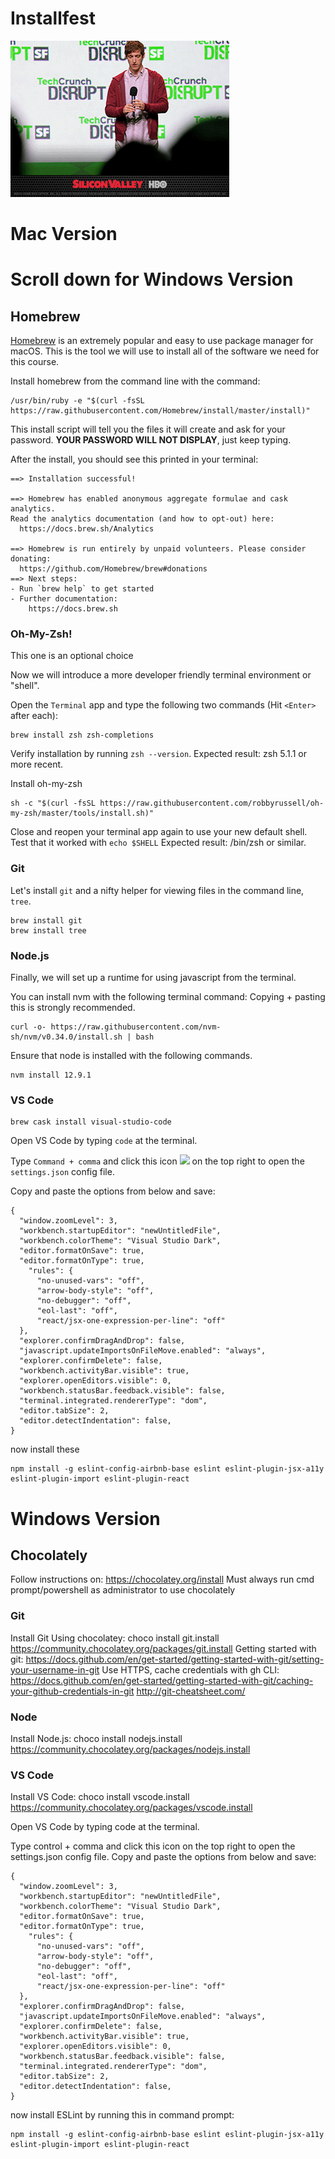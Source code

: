 # Installfest
![](siliconValley.gif)

# Mac Version
# Scroll down for Windows Version
## Homebrew

[Homebrew](https://brew.sh/) is an extremely popular and easy to use package manager for macOS. This is the tool we will use to install all of the software we need for this course.

Install homebrew from the command line with the command:

```shell
/usr/bin/ruby -e "$(curl -fsSL https://raw.githubusercontent.com/Homebrew/install/master/install)"
```

This install script will tell you the files it will create and ask for your password. **YOUR PASSWORD WILL NOT DISPLAY**, just keep typing.

After the install, you should see this printed in your terminal:

```shell
==> Installation successful!

==> Homebrew has enabled anonymous aggregate formulae and cask analytics.
Read the analytics documentation (and how to opt-out) here:
  https://docs.brew.sh/Analytics

==> Homebrew is run entirely by unpaid volunteers. Please consider donating:
  https://github.com/Homebrew/brew#donations
==> Next steps:
- Run `brew help` to get started
- Further documentation: 
    https://docs.brew.sh
```



### Oh-My-Zsh!

This one is an optional choice

Now we will introduce a more developer friendly terminal environment or "shell".

Open the `Terminal` app and type the following two commands (Hit `<Enter>` after each):
```
brew install zsh zsh-completions
```

Verify installation by running `zsh --version`. Expected result: zsh 5.1.1 or more recent.

Install oh-my-zsh 
```
sh -c "$(curl -fsSL https://raw.githubusercontent.com/robbyrussell/oh-my-zsh/master/tools/install.sh)"
```

Close and reopen your terminal app again to use your new default shell.
Test that it worked with 
```echo $SHELL```
Expected result: /bin/zsh or similar.







### Git
Let's install `git` and a nifty helper for viewing files in the command line, `tree`.


```
brew install git
brew install tree
```

### Node.js

Finally, we will set up a runtime for using javascript from the terminal.

You can install nvm with the following terminal command:
Copying + pasting this is strongly recommended.


```
curl -o- https://raw.githubusercontent.com/nvm-sh/nvm/v0.34.0/install.sh | bash
```

Ensure that node is installed with the following commands.

```
nvm install 12.9.1
```

### VS Code

```
brew cask install visual-studio-code
```

Open VS Code by typing `code` at the terminal.

Type `Command + comma` and click this icon ![](settings.png) on the top right to open the `settings.json` config file.

Copy and paste the options from below and save:
```
{
  "window.zoomLevel": 3,
  "workbench.startupEditor": "newUntitledFile",
  "workbench.colorTheme": "Visual Studio Dark",
  "editor.formatOnSave": true,
  "editor.formatOnType": true,
    "rules": {
      "no-unused-vars": "off",
      "arrow-body-style": "off",
      "no-debugger": "off",
      "eol-last": "off",
      "react/jsx-one-expression-per-line": "off"
  },
  "explorer.confirmDragAndDrop": false,
  "javascript.updateImportsOnFileMove.enabled": "always",
  "explorer.confirmDelete": false,
  "workbench.activityBar.visible": true,
  "explorer.openEditors.visible": 0,
  "workbench.statusBar.feedback.visible": false,
  "terminal.integrated.rendererType": "dom",
  "editor.tabSize": 2,
  "editor.detectIndentation": false,
}
```

now install these
```
npm install -g eslint-config-airbnb-base eslint eslint-plugin-jsx-a11y eslint-plugin-import eslint-plugin-react

```

# Windows Version

## Chocolately
Follow instructions on: https://chocolatey.org/install 
Must always run cmd prompt/powershell as administrator to use chocolately 

### Git
Install Git Using chocolatey: choco install git.install
https://community.chocolatey.org/packages/git.install
Getting started with git: 
  https://docs.github.com/en/get-started/getting-started-with-git/setting-your-username-in-git
Use HTTPS, cache credentials with gh CLI: 
  https://docs.github.com/en/get-started/getting-started-with-git/caching-your-github-credentials-in-git
http://git-cheatsheet.com/ 

### Node
Install Node.js: choco install nodejs.install
https://community.chocolatey.org/packages/nodejs.install

### VS Code
Install VS Code: choco install vscode.install
https://community.chocolatey.org/packages/vscode.install

Open VS Code by typing code at the terminal.

Type control + comma and click this icon  on the top right to open the settings.json config file.
Copy and paste the options from below and save:
```
{
  "window.zoomLevel": 3,
  "workbench.startupEditor": "newUntitledFile",
  "workbench.colorTheme": "Visual Studio Dark",
  "editor.formatOnSave": true,
  "editor.formatOnType": true,
    "rules": {
      "no-unused-vars": "off",
      "arrow-body-style": "off",
      "no-debugger": "off",
      "eol-last": "off",
      "react/jsx-one-expression-per-line": "off"
  },
  "explorer.confirmDragAndDrop": false,
  "javascript.updateImportsOnFileMove.enabled": "always",
  "explorer.confirmDelete": false,
  "workbench.activityBar.visible": true,
  "explorer.openEditors.visible": 0,
  "workbench.statusBar.feedback.visible": false,
  "terminal.integrated.rendererType": "dom",
  "editor.tabSize": 2,
  "editor.detectIndentation": false,
}
```
now install ESLint by running this in command prompt:
```
npm install -g eslint-config-airbnb-base eslint eslint-plugin-jsx-a11y eslint-plugin-import eslint-plugin-react

```











